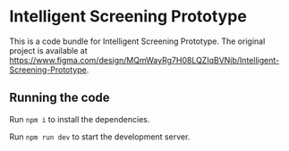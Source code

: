 
  # Intelligent Screening Prototype

  This is a code bundle for Intelligent Screening Prototype. The original project is available at https://www.figma.com/design/MQmWayRg7H08LQZIqBVNjb/Intelligent-Screening-Prototype.

  ## Running the code

  Run `npm i` to install the dependencies.

  Run `npm run dev` to start the development server.
  